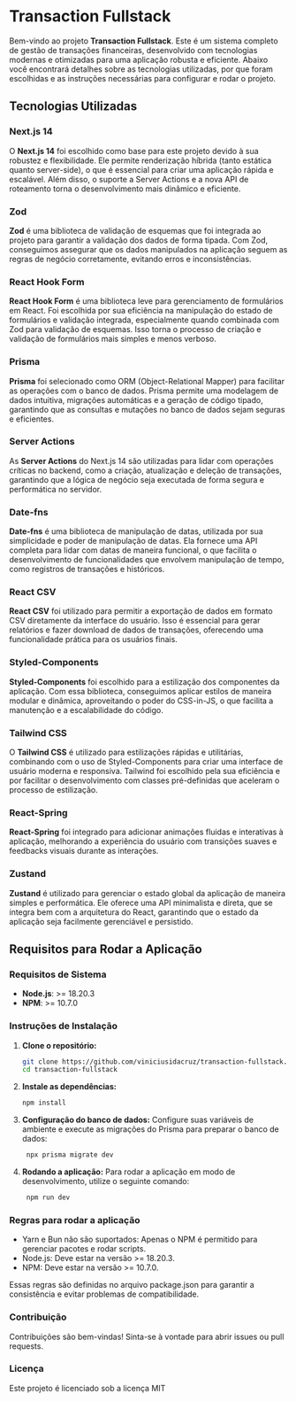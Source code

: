 # Transaction Fullstack

Bem-vindo ao projeto **Transaction Fullstack**. Este é um sistema completo de gestão de transações financeiras, desenvolvido com tecnologias modernas e otimizadas para uma aplicação robusta e eficiente. Abaixo você encontrará detalhes sobre as tecnologias utilizadas, por que foram escolhidas e as instruções necessárias para configurar e rodar o projeto.

## Tecnologias Utilizadas

### Next.js 14

O **Next.js 14** foi escolhido como base para este projeto devido à sua robustez e flexibilidade. Ele permite renderização híbrida (tanto estática quanto server-side), o que é essencial para criar uma aplicação rápida e escalável. Além disso, o suporte a Server Actions e a nova API de roteamento torna o desenvolvimento mais dinâmico e eficiente.

### Zod

**Zod** é uma biblioteca de validação de esquemas que foi integrada ao projeto para garantir a validação dos dados de forma tipada. Com Zod, conseguimos assegurar que os dados manipulados na aplicação seguem as regras de negócio corretamente, evitando erros e inconsistências.

### React Hook Form

**React Hook Form** é uma biblioteca leve para gerenciamento de formulários em React. Foi escolhida por sua eficiência na manipulação do estado de formulários e validação integrada, especialmente quando combinada com Zod para validação de esquemas. Isso torna o processo de criação e validação de formulários mais simples e menos verboso.

### Prisma

**Prisma** foi selecionado como ORM (Object-Relational Mapper) para facilitar as operações com o banco de dados. Prisma permite uma modelagem de dados intuitiva, migrações automáticas e a geração de código tipado, garantindo que as consultas e mutações no banco de dados sejam seguras e eficientes.

### Server Actions

As **Server Actions** do Next.js 14 são utilizadas para lidar com operações críticas no backend, como a criação, atualização e deleção de transações, garantindo que a lógica de negócio seja executada de forma segura e performática no servidor.

### Date-fns

**Date-fns** é uma biblioteca de manipulação de datas, utilizada por sua simplicidade e poder de manipulação de datas. Ela fornece uma API completa para lidar com datas de maneira funcional, o que facilita o desenvolvimento de funcionalidades que envolvem manipulação de tempo, como registros de transações e históricos.

### React CSV

**React CSV** foi utilizado para permitir a exportação de dados em formato CSV diretamente da interface do usuário. Isso é essencial para gerar relatórios e fazer download de dados de transações, oferecendo uma funcionalidade prática para os usuários finais.

### Styled-Components

**Styled-Components** foi escolhido para a estilização dos componentes da aplicação. Com essa biblioteca, conseguimos aplicar estilos de maneira modular e dinâmica, aproveitando o poder do CSS-in-JS, o que facilita a manutenção e a escalabilidade do código.

### Tailwind CSS

O **Tailwind CSS** é utilizado para estilizações rápidas e utilitárias, combinando com o uso de Styled-Components para criar uma interface de usuário moderna e responsiva. Tailwind foi escolhido pela sua eficiência e por facilitar o desenvolvimento com classes pré-definidas que aceleram o processo de estilização.

### React-Spring

**React-Spring** foi integrado para adicionar animações fluidas e interativas à aplicação, melhorando a experiência do usuário com transições suaves e feedbacks visuais durante as interações.

### Zustand

**Zustand** é utilizado para gerenciar o estado global da aplicação de maneira simples e performática. Ele oferece uma API minimalista e direta, que se integra bem com a arquitetura do React, garantindo que o estado da aplicação seja facilmente gerenciável e persistido.

## Requisitos para Rodar a Aplicação

### Requisitos de Sistema

- **Node.js**: >= 18.20.3
- **NPM**: >= 10.7.0

### Instruções de Instalação

1. **Clone o repositório:**

   ```bash
   git clone https://github.com/viniciusidacruz/transaction-fullstack.git
   cd transaction-fullstack
   ```

2. **Instale as dependências:**

   ```bash
   npm install
   ```

3. **Configuração do banco de dados:**
   Configure suas variáveis de ambiente e execute as migrações do Prisma para preparar o banco de dados:

   ```bash
    npx prisma migrate dev
   ```

4. **Rodando a aplicação:**
   Para rodar a aplicação em modo de desenvolvimento, utilize o seguinte comando:
   ```bash
    npm run dev
   ```

### Regras para rodar a aplicação

- Yarn e Bun não são suportados: Apenas o NPM é permitido para gerenciar pacotes e rodar scripts.
- Node.js: Deve estar na versão >= 18.20.3.
- NPM: Deve estar na versão >= 10.7.0.

Essas regras são definidas no arquivo package.json para garantir a consistência e evitar problemas de compatibilidade.

### Contribuição

Contribuições são bem-vindas! Sinta-se à vontade para abrir issues ou pull requests.

### Licença

Este projeto é licenciado sob a licença MIT
